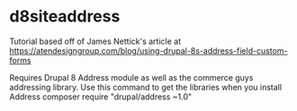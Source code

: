 # d8siteaddress
Tutorial based off of James Nettick's article at https://atendesigngroup.com/blog/using-drupal-8s-address-field-custom-forms

Requires Drupal 8 Address module as well as the commerce guys addressing library. Use this command to get the libraries when you install Address
composer require "drupal/address ~1.0"
